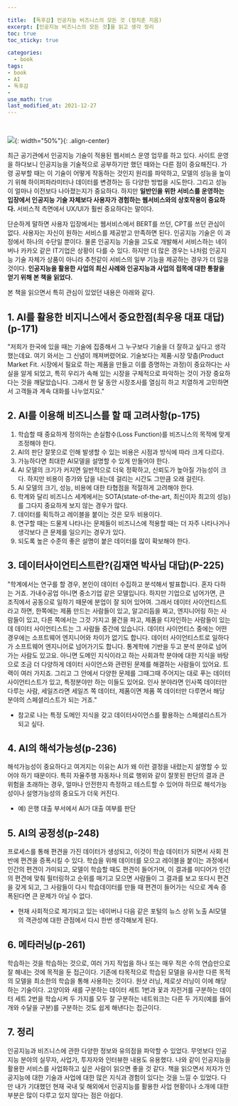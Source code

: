 ```yaml
---

title:  [독후감] 인공지능 비즈니스의 모든 것 (정지훈 지음)
excerpt: [인공지능 비즈니스의 모든 것]을 읽고 생각 정리
toc: true
toc_sticky: true

categories:
  - book
tags:
- book
- AI
- 독후감
-
use_math: true
last_modified_at: 2021-12-27
---
```


<br>

![](https://i.imgur.com/UXxRdEa.jpg){: width="50%"}{: .align-center}

 최근 공기관에서 인공지능 기술이 적용된 웹서비스 운영 업무를 하고 있다. 사이트 운영을 하다보니 인공지능을 기술적으로 공부하기만 했던 때와는 다른 점이 중요해진다. 가령 공부할 때는 이 기술이 어떻게 작동하는 것인지 원리를 파악하고, 모델의 성능을 높이기 위해 하이퍼파라미터나 데이터를 변경하는 등 다양한 방법을 시도한다. 그리고 성능이 얼마나 이전보다 나아졌는지가 중요하다. 하지만 **일반인을 위한 서비스를 운영하는 입장에서 인공지능 기술 자체보다 사용자가 경험하는 웹서비스와의 상호작용이 중요하다.** 서비스적 측면에서 UX/UI가 훨씬 중요하다는 말이다.  

 단순하게 말하면 사용자 입장에서는 웹서비스에서 BERT를 쓰던, CPT를 쓰던 관심이 없다. 사용자는 자신이 원하는 서비스를 제공받고 만족하면 된다. 인공지능 기술은 이 과정에서 하나의 수단일 뿐이다. 물론 인공지능 기술을 고도로 개발해서 서비스하는 네이버나 카카오 같은 IT기업은 상황이 다를 수 있다. 하지만 더 많은 경우는 나처럼 인공지능 기술 자체가 상품이 아니라 추천같이 서비스의 일부 기능을 제공하는 경우가 더 많을 것이다. **인공지능을 활용한 사업의 최신 사례와 인공지능과 사업의 접목에 대한 통찰을 얻기 위해 본 책을 읽었다.**  

 본 책을 읽으면서 특히 관심이 있었던 내용은 아래와 같다. 

## 1. AI를 활용한 비지니스에서 중요한점(최우용 대표 대답)(p-171)
"저희가 한국에 있을 때는 기술에 집중해서 그 누구보다 기술을 더 잘하고 싶다고 생각했는데요. 여기 와서는 그 신념이 깨져버렸어요. 기술보다는 제품·시장 맞춥(Product Market Fit. 시장에서 필요로 하는 제품을 만들고 이를 증명하는 과정)이 중요하다는 사실을 알게 되었고, 특히 우리가 속해 있는 시장을 구체적으로 파악하는 것이 가장 중요하다는 것을 깨달았습니다. 그래서 한 달 동안 시장조사를 열심히 하고 치열하게 고민하면서 고객들과 계속 대화를 나누었지요."


## 2. AI를 이용해 비즈니스를 할 때 고려사항(p-175)
1. 학습할 때 중요하게 정의하는 손실함수(Loss Function)를 비즈니스의 목적에 맞게 조정해야 한다. 
2. AI의 판단 잘못으로 인해 발생할 수 있는 비용은 시점과 방식에 따라 크게 다르다. 
3. 가능하다면 최대한 AI모델을 설명할 수 있게 만들어야 한다. 
4. AI 모델의 크기가 커지면 일반적으로 더욱 정확하고, 신뢰도가 높아질 가능성이 크다. 하지만 비용이 증가와 답을 내는데 걸리는 시간도 그만큼 오래 걸린다. 
5. AI 모델의 크기, 성능, 비용에 대한 타협점을 적절하게 고려해야 한다. 
6. 학계와 달리 비즈니스 세계에서는 SOTA(state-of-the-art, 최신이자 최고의 성능)를 그다지 중요하게 보지 않는 경우가 많다. 
7. 데이터를 획득하고 레이블을 붙이는 것은 모두 비용이다. 
8. 연구할 때는 드물게 나타나는 문제들이 비즈니스에 적용할 때는 더 자주 나타나거나 생각보다 큰 문제를 일으키는 경우가 있다.
9. 되도록 높은 수준의 좋은 설명이 붙은 데이터를 많이 확보해야 한다. 

## 3. 데이터사이언티스트란?(김재연 박사님 대답)(P-225)
"학계에서는 연구를 할 경우, 본인이 데이터 수집하고 분석해서 발표합니다. 혼자 다하는 거죠. 가내수공업 아니면 중소기업 같은 모델입니다. 하지만 기업으로 넘어가면, 큰 조직에서 공동으로 일하기 때문에 분업이 잘 되어 있어여. 그래서 데이터 사이언티스트라고 하면, 한쪽에는 제품 만드는 사람들이 있고, 알고리듬을 짜고, 엔지니어링 하는 사람들이 있고, 다른 쪽에서는 그것 가지고 물건을 파고, 제품을 디자인하는 사람들이 있는데 데이터 사이언티스트는 그 사람들 중간에 있습니다. 데이터 사이언티스 중에는 어떤 경우에는 소프트웨어 엔지니어와 차이가 없기도 합니다. 데이터 사이언티스트로 일하다가 소프트웨어 엔지니어로 넘어가기도 합니다. 통계학에 기반을 두고 분석 분야로 넘어가는 사람도 있고요. 아니면 도메인 지식이라고 하는 사회과학 분야에 대한 지식을 바탕으로 조금 더 다양하게 데이터 사이언스와 관련된 문제를 해결하는 사람들이 있어요. 트랙이 여러 가지죠. 그리고 그 안에서 다양한 문제를 그때그때 주어지는 대로 푸는 데이터 사이언티스트가 있고, 특정분야만 하는 이들도 있어요. 인사 분야라면 인사쪽 데이터만 다루는 사람, 세일즈라면 세일즈 쪽 데이터, 제품이면 제품 쪽 데이터만 다루면서 해당 분야의 스페셜리스트가 되는 거죠."
- 참고로 나는 특정 도메인 지식을 갖고 데이터사이언스를 활용하는 스페셜리스트가 되고 싶다.

## 4. AI의 해석가능성(p-236)
해석가능성이 중요하다고 여겨지는 이유는 AI가 왜 이런 결정을 내렸는지 설명할 수 있어야 하기 때문이다. 특히 자율주행 자동차나 의료 행위와 같이 잘못된 판단의 결과 큰 위험을 초래하는 경우, 얼마나 안전한지 측정하고 테스트할 수 있어야 하므로 해석가능성이나 설명가능성의 중요도가 더욱 커진다.
- 예) 은행 대출 부서에서 AI가 대출 여부를 판단

## 5. AI의 공정성(p-248)
프로세스를 통해 편견을 가진 데이터가 생성되고, 이것이 학습 데이터가 되면서 사회 전반에 편견을 증폭시킬 수 있다. 학습을 위해 데이터를 모으고 레이블을 붙이는 과정에서 인간의 편견이 가미되고, 모델이 학습할 때도 편견이 들어가며, 이 결과를 미디어가 인간의 편견에 맞춰 필터링하고 순위를 매기고 모으면 사람들이 그 결과를 보고 또다시 편견을 갖게 되고, 그 사람들이 다시 학습데이터를 만들 때 편견이 들어가는 식으로 계속 증폭된다면 큰 문제가 아닐 수 없다. 
- 현재 사회적으로 제기되고 있는 네이버나 다음 같은 포털의 뉴스 상위 노출 AI모델의 객관성에 대한 관점에서 다시 한번 생각해보게 된다. 

## 6. 메타러닝(p-261)
학습하는 것을 학습하는 것으로, 여러 가지 작업을 하나 또는 매우 적은 수의 연습만으로 잘 해내는 것에 목적을 둔 접근이다. 기존에 타목적으로 학습된 모델을 유사한 다른 목적의 모델을 최소한의 학습을 통해 사용하는 것이다. 원샷 러닝, 제로샷 러닝이 이에 해당하는 기술이다. 
고양이와 새를 구분하는 데이터 세트 1번과 꽃과 자전거를 구분하는 데이터 세트 2번을 학습시켜 두 가지를 모두 잘 구분하는 네트워크는 다른 두 가지(예를 들어 개와 수달을 구분)를 구분하는 것도 쉽게 해낸다는 접근이다. 


## 7. 정리
인공지능과 비즈니스에 관한 다양한 정보와 유의점을 파악할 수 있었다. 무엇보다 인공지능 분야의 실무자, 사업가, 투자자와 인터뷰한 내용도 유용했다. 나와 같이 인공지능을 활용한 서비스를 사업화하고 싶은 사람이 읽으면 좋을 것 같다. 책을 읽으면서 저자가 인공지능에 대한 기술과 사업에 대한 많은 지식과 경험이 있다는 것을 느낄 수 있었다. 다만 내가 기대했던 현재 국내 및 해외에서 인공지능를 활용한 사업 현황이나 소개에 대한 부분은 많이 다루고 있지 않다는 점은 아쉽다.   
